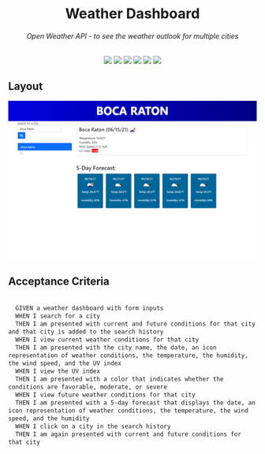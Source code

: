 <h1 align="center">Weather Dashboard</h1>
<h6 align="center">Open Weather API - to see the weather outlook for multiple cities</h6>
<p align="center">
    <img src="https://img.shields.io/badge/jQuery-blue"  />
    <img src="https://img.shields.io/badge/Javascript-yellow" />
    <img src="https://img.shields.io/badge/Bootstrap-purple" >
    <img src="https://img.shields.io/badge/HTML5-red" />
    <img src="https://img.shields.io/badge/Moment.js-green" />
    <img src="https://img.shields.io/badge/OpenWeather%20API-orange" />
</p>
<h2>Layout</h2>

<img src="https://github.com/hugh-bowie/weather-dashboard/blob/main/weather-dashboard.PNG">

## Acceptance Criteria

<pre>
  <code>
  GIVEN a weather dashboard with form inputs
  WHEN I search for a city
  THEN I am presented with current and future conditions for that city and that city is added to the search history
  WHEN I view current weather conditions for that city
  THEN I am presented with the city name, the date, an icon representation of weather conditions, the temperature, the humidity, the wind speed, and the UV index
  WHEN I view the UV index
  THEN I am presented with a color that indicates whether the conditions are favorable, moderate, or severe
  WHEN I view future weather conditions for that city
  THEN I am presented with a 5-day forecast that displays the date, an icon representation of weather conditions, the temperature, the wind speed, and the humidity
  WHEN I click on a city in the search history
  THEN I am again presented with current and future conditions for that city
  </code>
</pre>
